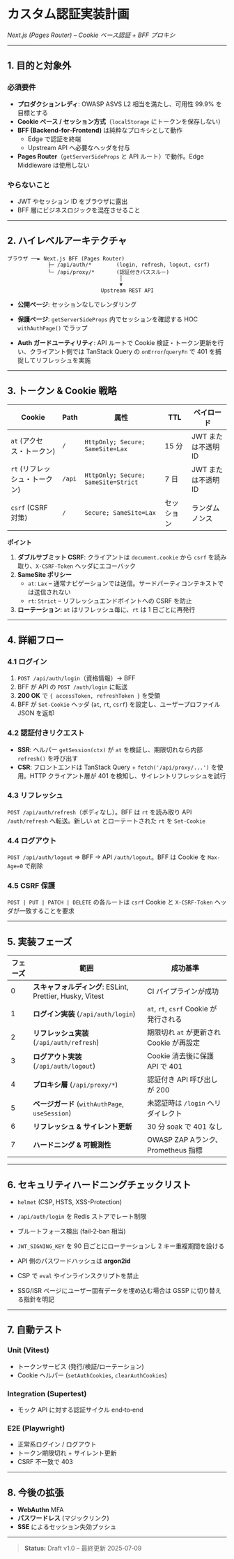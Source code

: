 
# カスタム認証実装計画  
*Next.js (Pages Router) – Cookie ベース認証 + BFF プロキシ*

---

## 1. 目的と対象外
### 必須要件
- **プロダクションレディ**: OWASP ASVS L2 相当を満たし、可用性 99.9% を目標とする  
- **Cookie ベース / セッション方式**（`localStorage` にトークンを保存しない）  
- **BFF (Backend‑for‑Frontend)** は純粋なプロキシとして動作  
  - Edge で認証を終端  
  - Upstream API へ必要なヘッダを付与  
- **Pages Router**（`getServerSideProps` と API ルート）で動作。Edge Middleware は使用しない

### やらないこと
- JWT やセッション ID をブラウザに露出  
- BFF 層にビジネスロジックを混在させること

---

## 2. ハイレベルアーキテクチャ

```
ブラウザ ──► Next.js BFF (Pages Router)
             ├─ /api/auth/*        (login, refresh, logout, csrf)
             └─ /api/proxy/*       (認証付きパススルー)
                                    │
                                    ▼
                              Upstream REST API
```

- **公開ページ**: セッションなしでレンダリング  
- **保護ページ**: `getServerSideProps` 内でセッションを確認する HOC `withAuthPage()` でラップ  

- **Auth ガードユーティリティ**: API ルートで Cookie 検証・トークン更新を行い、クライアント側では TanStack Query の `onError`/`queryFn` で 401 を捕捉してリフレッシュを実施

---

## 3. トークン & Cookie 戦略

| Cookie                        | Path   | 属性                                | TTL        | ペイロード          |
| ----------------------------- | ------ | ----------------------------------- | ---------- | ------------------- |
| `at` (アクセス・トークン)     | `/`    | `HttpOnly; Secure; SameSite=Lax`    | 15 分      | JWT または不透明 ID |
| `rt` (リフレッシュ・トークン) | `/api` | `HttpOnly; Secure; SameSite=Strict` | 7 日       | JWT または不透明 ID |
| `csrf` (CSRF 対策)            | `/`    | `Secure; SameSite=Lax`              | セッション | ランダムノンス      |

**ポイント**

1. **ダブルサブミット CSRF**: クライアントは `document.cookie` から `csrf` を読み取り、`X-CSRF-Token` ヘッダにエコーバック  
2. **SameSite ポリシー**  
   - `at`: `Lax` – 通常ナビゲーションでは送信。サードパーティコンテキストでは送信されない  
   - `rt`: `Strict` – リフレッシュエンドポイントへの CSRF を防止  
3. **ローテーション**: `at` はリフレッシュ毎に、`rt` は 1 日ごとに再発行

---

## 4. 詳細フロー

### 4.1 ログイン  
1. `POST /api/auth/login`（資格情報）→ BFF  
2. BFF が API の `POST /auth/login` に転送  
3. **200 OK** で `{ accessToken, refreshToken }` を受領  
4. BFF が `Set-Cookie` ヘッダ (`at`, `rt`, `csrf`) を設定し、ユーザープロファイル JSON を返却  

### 4.2 認証付きリクエスト  
- **SSR**: ヘルパー `getSession(ctx)` が `at` を検証し、期限切れなら内部 `refresh()` を呼び出す  
- **CSR**: フロントエンドは TanStack Query + `fetch('/api/proxy/...')` を使用。HTTP クライアント層が 401 を検知し、サイレントリフレッシュを試行

### 4.3 リフレッシュ  
`POST /api/auth/refresh`（ボディなし）。BFF は `rt` を読み取り API `/auth/refresh` へ転送。新しい `at` とローテートされた `rt` を `Set-Cookie`

### 4.4 ログアウト  
`POST /api/auth/logout` ⇒ BFF → API `/auth/logout`。BFF は Cookie を `Max-Age=0` で削除

### 4.5 CSRF 保護  
`POST | PUT | PATCH | DELETE` の各ルートは `csrf` Cookie と `X-CSRF-Token` ヘッダが一致することを要求

---

## 5. 実装フェーズ

| フェーズ | 範囲                                                      | 成功基準                           |
| -------- | --------------------------------------------------------- | ---------------------------------- |
| 0        | **スキャフォルディング**: ESLint, Prettier, Husky, Vitest | CI パイプラインが成功              |
| 1        | **ログイン実装** (`/api/auth/login`)                      | `at`, `rt`, `csrf` Cookie が発行される |
| 2        | **リフレッシュ実装** (`/api/auth/refresh`)                | 期限切れ `at` が更新され Cookie が再設定 |
| 3        | **ログアウト実装** (`/api/auth/logout`)                   | Cookie 消去後に保護 API で 401     |
| 4        | **プロキシ層** (`/api/proxy/*`)                           | 認証付き API 呼び出しが 200         |
| 5        | **ページガード** (`withAuthPage`, `useSession`)           | 未認証時は `/login` へリダイレクト   |
| 6        | **リフレッシュ & サイレント更新**                         | 30 分 soak で 401 なし             |
| 7        | **ハードニング & 可観測性**                               | OWASP ZAP Aランク、Prometheus 指標 |

---

## 6. セキュリティハードニングチェックリスト
- `helmet` (CSP, HSTS, XSS-Protection)  
- `/api/auth/login` を Redis ストアでレート制限  
- ブルートフォース検出 (fail‑2‑ban 相当)  
- `JWT_SIGNING_KEY` を 90 日ごとにローテーションし 2 キー重複期間を設ける  
- API 側のパスワードハッシュは **argon2id**  
- CSP で `eval` やインラインスクリプトを禁止  

- SSG/ISR ページにユーザー固有データを埋め込む場合は GSSP に切り替える指針を明記

---

## 7. 自動テスト

### Unit (Vitest)
- トークンサービス (発行/検証/ローテーション)  
- Cookie ヘルパー (`setAuthCookies`, `clearAuthCookies`)  

### Integration (Supertest)
- モック API に対する認証サイクル end‑to‑end  

### E2E (Playwright)
- 正常系ログイン / ログアウト  
- トークン期限切れ + サイレント更新  
- CSRF 不一致で 403  

---

## 8. 今後の拡張
- **WebAuthn** MFA  
- **パスワードレス** (マジックリンク)  
- **SSE** によるセッション失効プッシュ  

---

> **Status:** Draft v1.0 – 最終更新 2025‑07‑09
